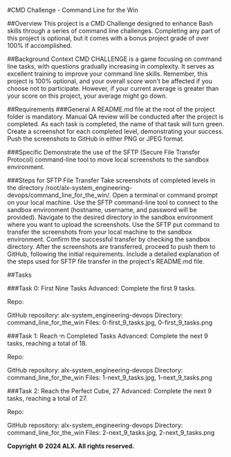 #CMD Challenge - Command Line for the Win

##Overview
This project is a CMD Challenge designed to enhance Bash skills
through a series of command line challenges. Completing any part of this project
is optional, but it comes with a bonus project grade of over 100% if accomplished.

##Background Context
CMD CHALLENGE is a game focusing on command line tasks, with questions
gradually increasing in complexity. It serves as excellent training to improve
your command line skills. Remember, this project is 100% optional, and your
overall score won't be affected if you choose not to participate.
However, if your current average is greater than your score on this project,
your average might go down.

##Requirements
###General
A README.md file at the root of the project folder is mandatory.
Manual QA review will be conducted after the project is completed.
As each task is completed, the name of that task will turn green.
Create a screenshot for each completed level, demonstrating your success.
Push the screenshots to GitHub in either PNG or JPEG format.

###Specific
Demonstrate the use of the SFTP (Secure File Transfer Protocol) command-line
tool to move local screenshots to the sandbox environment.

###Steps for SFTP File Transfer
Take screenshots of completed levels in the
directory /root/alx-system_engineering-devops/command_line_for_the_win/.
Open a terminal or command prompt on your local machine.
Use the SFTP command-line tool to connect to the sandbox environment
(hostname, username, and password will be provided).
Navigate to the desired directory in the sandbox environment where you want to
upload the screenshots.
Use the SFTP put command to transfer the screenshots from your local machine
to the sandbox environment.
Confirm the successful transfer by checking the sandbox directory.
After the screenshots are transferred, proceed to push them to GitHub, following
the initial requirements.
Include a detailed explanation of the steps used for SFTP file transfer in the
project's README.md file.

##Tasks

###Task 0: First Nine Tasks
Advanced: Complete the first 9 tasks.

Repo:

GitHub repository: alx-system_engineering-devops
Directory: command_line_for_the_win
Files: 0-first_9_tasks.jpg, 0-first_9_tasks.png

###Task 1: Reach חי Completed Tasks
Advanced: Complete the next 9 tasks, reaching a total of 18.

Repo:

GitHub repository: alx-system_engineering-devops
Directory: command_line_for_the_win
Files: 1-next_9_tasks.jpg, 1-next_9_tasks.png

###Task 2: Reach the Perfect Cube, 27
Advanced: Complete the next 9 tasks, reaching a total of 27.

Repo:

GitHub repository: alx-system_engineering-devops
Directory: command_line_for_the_win
Files: 2-next_9_tasks.jpg, 2-next_9_tasks.png

**Copyright © 2024 ALX. All rights reserved.**